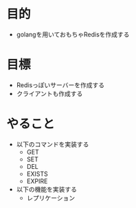 # 目的
- golangを用いておもちゃRedisを作成する

# 目標
- Redisっぽいサーバーを作成する
- クライアントも作成する

# やること
- 以下のコマンドを実装する
  - GET
  - SET
  - DEL
  - EXISTS
  - EXPIRE
- 以下の機能を実装する
  - レプリケーション
